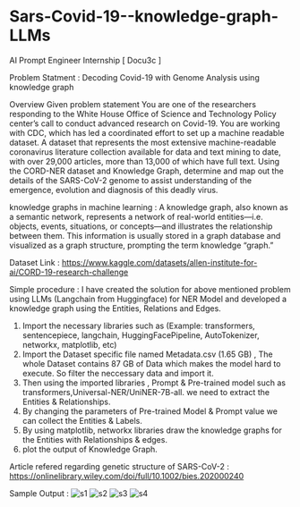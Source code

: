 # Sars-Covid-19--knowledge-graph-LLMs
AI Prompt Engineer Internship  [ Docu3c ]

Problem Statment :
Decoding Covid-19 with Genome Analysis using knowledge graph

Overview Given problem statement 
You are one of the researchers responding to the White House Office of Science and Technology Policy center’s call to conduct advanced research on Covid-19. You are working with CDC, which has led a coordinated effort to set up a machine readable dataset. A dataset that represents the most extensive machine-readable coronavirus literature collection available for data and text mining to date, with over 29,000 articles, more than 13,000 of which have full text. Using the CORD-NER dataset and Knowledge Graph, determine and map out the details of the SARS-CoV-2 genome to assist understanding of the emergence, evolution and diagnosis of this deadly virus.

knowledge graphs in machine learning :
A knowledge graph, also known as a semantic network, represents a network of real-world entities—i.e. objects, events, situations, or concepts—and illustrates the relationship between them. This information is usually stored in a graph database and visualized as a graph structure, prompting the term knowledge “graph.”


Dataset Link :
https://www.kaggle.com/datasets/allen-institute-for-ai/CORD-19-research-challenge


Simple procedure :
     I have created the solution for above mentioned problem using LLMs (Langchain from Huggingface) for NER Model and developed a knowledge graph using the Entities, Relations and Edges.

1. Import the necessary libraries such as (Example: transformers, sentencepiece, langchain, HuggingFacePipeline, AutoTokenizer, networkx, matplotlib, etc)
2. Import the Dataset specific file named Metadata.csv (1.65 GB) , The whole Dataset contains 87 GB of Data which makes the model hard to execute. So filter the neccessary data and import it.
3. Then using the imported libraries , Prompt & Pre-trained model such as transformers,Universal-NER/UniNER-7B-all. we need to extract the Entities & Relationships.
4. By changing the parameters of Pre-trained Model & Prompt value we can collect the Entities & Labels.
5. By using matplotlib, networkx libraries draw the knowledge graphs for the Entities with Relationships & edges.
6. plot the output of Knowledge Graph.


Article refered regarding genetic structure of SARS-CoV-2 :
https://onlinelibrary.wiley.com/doi/full/10.1002/bies.202000240

Sample Output :
![s1](https://github.com/PraveenSP12/Sars-Covid-19---knowledge-graph-LLMs-/assets/95535247/71afd054-312d-481b-bb3b-c4e5da46eabb)
![s2](https://github.com/PraveenSP12/Sars-Covid-19---knowledge-graph-LLMs-/assets/95535247/a0202ad4-f156-4385-a9c3-934ef4dd81b3)
![s3](https://github.com/PraveenSP12/Sars-Covid-19---knowledge-graph-LLMs-/assets/95535247/8ca71990-d292-4b11-b56c-c7c634efcde3)
![s4](https://github.com/PraveenSP12/Sars-Covid-19---knowledge-graph-LLMs-/assets/95535247/ecb5774b-caf2-4255-8048-134b71406d61)
